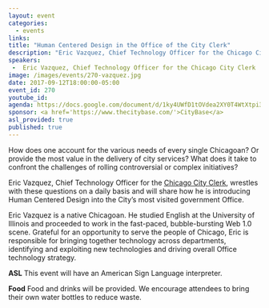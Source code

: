```yaml
---
layout: event
categories:
  - events
links:
title: "Human Centered Design in the Office of the City Clerk"
description: "Eric Vazquez, Chief Technology Officer for the Chicago City Clerk, will share how he is introducing Human Centered Design into the City’s most visited government Office."
speakers:
 -  Eric Vazquez, Chief Technology Officer for the Chicago City Clerk
image: /images/events/270-vazquez.jpg
date: 2017-09-12T18:00:00-05:00
event_id: 270
youtube_id:
agenda: https://docs.google.com/document/d/1ky4UWfD1tOVdea2XY0T4WtXtpi33VM3jiJzU-Nr9FPo/edit#
sponsor: <a href='https://www.thecitybase.com/'>CityBase</a>
asl_provided: true
published: true
---
```


How does one account for the various needs of every single Chicagoan? Or provide the most value in the delivery of city services? What does it take to confront the challenges of rolling controversial or complex initiatives?  

Eric Vazquez, Chief Technology Officer for the [Chicago City Clerk](http://www.chicityclerk.com/), wrestles with these questions on a daily basis and will share how he is introducing Human Centered Design into the City’s most visited government Office.

Eric Vazquez is a native Chicagoan. He studied English at the University of Illinois and proceeded to work in the fast-paced, bubble-bursting Web 1.0 scene. Grateful for an opportunity to serve the people of Chicago, Eric is responsible for bringing together technology across departments, identifying and exploiting new technologies and driving overall Office technology strategy.


**ASL** This event will have an American Sign Language interpreter.

**Food** Food and drinks will be provided. We encourage attendees to bring their own water bottles to reduce waste.
